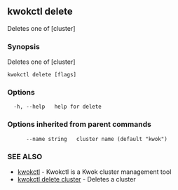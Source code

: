 ## kwokctl delete

Deletes one of [cluster]

### Synopsis

Deletes one of [cluster]

```
kwokctl delete [flags]
```

### Options

```
  -h, --help   help for delete
```

### Options inherited from parent commands

```
      --name string   cluster name (default "kwok")
```

### SEE ALSO

* [kwokctl](kwokctl.md)	 - Kwokctl is a Kwok cluster management tool
* [kwokctl delete cluster](kwokctl_delete_cluster.md)	 - Deletes a cluster

